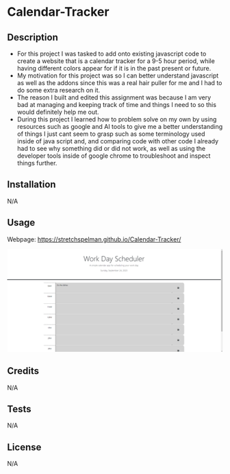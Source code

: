 # Calendar-Tracker

## Description
- For this project I was tasked to add onto existing javascript code to create a website that is a calendar tracker for a 9-5 hour period, while having different colors appear for if it is in the past present or future.
- My motivation for this project was so I can better understand javascript as well as the addons since this was a real hair puller for me and I had to do some extra research on it.
- The reason I built and edited this assignment was because I am very bad at managing and keeping track of time and things I need to so this would definitely help me out.
- During this project I learned how to problem solve on my own by using resources such as google and AI tools to give me a better understanding of things I just cant seem to grasp such as some terminology used inside of java script and, and comparing code with other code I already had to see why something did or did not work, as well as using the developer tools inside of google chrome to troubleshoot and inspect things further.

## Installation
N/A

## Usage
Webpage: https://stretchspelman.github.io/Calendar-Tracker/

![Alttext](Assets\Img\Calendar-tracker-screenshot.png)

## Credits
N/A

## Tests
N/A

## License 
N/A